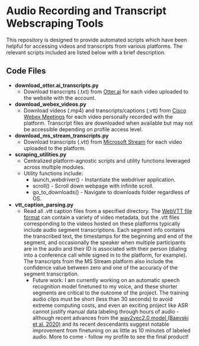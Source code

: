 # Audio Recording and Transcript Webscraping Tools

This repository is designed to provide automated scripts which have been helpful for accessing videos and transcripts from various platforms. The relevant scripts included are listed below with a brief description.

## Code Files

* **download_otter.ai_transcripts.py**
	* Download transcripts (.txt) from [Otter.ai](https://otter.ai/ "Otter.ai") for each video uploaded to the website with the account.
* **download_webex_videos.py**
	* Download videos (.mp4) and transcripts/captions (.vtt) from [Cisco Webex Meetings](https://www.webex.com "Cisco Webex") for each video personally recorded with the platform. Transcript files are downloaded when available but may not be accessible depending on profile access level.
* **download_ms_stream_transcripts.py**
	* Download transcripts (.vtt) from [Microsoft Stream](https://www.microsoft.com/en-us/microsoft-365/microsoft-stream "MS Stream") for each video uploaded to the platform.
* **scraping_utilities.py**
	* Centralized platform-agnostic scripts and utility functions leveraged across multiple modules.
	* Utility functions include:
		* launch_webdriver() - Instantiate the webdriver application.
		* scroll() - Scroll down webpage with infinite scroll.
		* go_to_downloads() - Navigate to downloads folder regardless of OS.
* **vtt_caption_parsing.py**
	* Read all .vtt caption files from a specified directory. The [WebVTT file format](https://fileinfo.com/extension/vtt "VTT File Info") can contain a variety of video metadata, but the .vtt files corresponding to the videos hosted on these platforms typically include audio segment transcriptions. Each segment info contains the transcribed text, the timestamps for the beginning and end of the segment, and occasionally the speaker when multiple participants are in the audio and their ID is associated with their person (dialing into a conference call while signed in to the platform, for example). The transcripts from the MS Stream platform also include the confidence value between zero and one of the accuracy of the segment transcription.
		* Future work: I am currently working on an automatic speech recognition model finetuned to my voice, and these shorter segments are critical to the outcome of the project. The training audio clips must be short (less than 30 seconds) to avoid extreme computing costs, and even an exciting project like ASR cannot justify manual data labeling through hours of audio - although recent advances from the [wav2vec2.0 model (Baevski et al. 2020)](https://arxiv.org/abs/2006.11477v3 "wav2vec 2.0: A Framework for Self-Supervised Learning of Speech Representations") and its recent descendants suggest notable improvement from finetuning on as little as 10 minutes of labeled audio. More to come - follow my profile to see the final product!

## 
